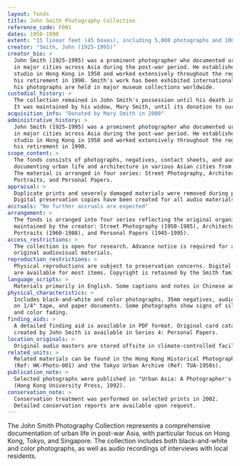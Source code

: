 ```yaml
---
layout: fonds
title: John Smith Photography Collection
reference_code: F001
dates: 1950-1990
extent: "15 linear feet (45 boxes), including 5,000 photographs and 100 audio recordings"
creator: "Smith, John (1925-1995)"
creator_bio: >
  John Smith (1925-1995) was a prominent photographer who documented urban life 
  in major cities across Asia during the post-war period. He established his 
  studio in Hong Kong in 1950 and worked extensively throughout the region until 
  his retirement in 1990. Smith's work has been exhibited internationally and 
  his photographs are held in major museum collections worldwide.
custodial_history: >
  The collection remained in John Smith's possession until his death in 1995.
  It was maintained by his widow, Mary Smith, until its donation to our institution in 2000.
acquisition_info: "Donated by Mary Smith in 2000"
administrative_history: >
  John Smith (1925-1995) was a prominent photographer who documented urban life 
  in major cities across Asia during the post-war period. He established his 
  studio in Hong Kong in 1950 and worked extensively throughout the region until 
  his retirement in 1990.
scope_content: >
  The fonds consists of photographs, negatives, contact sheets, and audio recordings
  documenting urban life and architecture in various Asian cities from 1950 to 1990.
  The material is arranged in four series: Street Photography, Architecture,
  Portraits, and Personal Papers.
appraisal: >
  Duplicate prints and severely damaged materials were removed during processing in 2001.
  Digital preservation copies have been created for all audio materials.
accruals: "No further accruals are expected"
arrangement: >
  The fonds is arranged into four series reflecting the original organization
  maintained by the creator: Street Photography (1950-1985), Architecture (1955-1990),
  Portraits (1960-1988), and Personal Papers (1945-1995).
access_restrictions: >
  The collection is open for research. Advance notice is required for access to
  original audiovisual materials.
reproduction_restrictions: >
  Physical reproductions are subject to preservation concerns. Digital reproductions
  are available for most items. Copyright is retained by the Smith family.
language_scripts: >
  Materials primarily in English. Some captions and notes in Chinese and Japanese.
physical_characteristics: >
  Includes black-and-white and color photographs, 35mm negatives, audio recordings
  on 1/4" tape, and paper documents. Some photographs show signs of silver mirroring
  and color fading.
finding_aids: >
  A detailed finding aid is available in PDF format. Original card catalog
  created by John Smith is available in Series 4: Personal Papers.
location_originals: >
  Original audio masters are stored offsite in climate-controlled facilities.
related_units: >
  Related materials can be found in the Hong Kong Historical Photography Collection
  (Ref: HK-Photo-001) and the Tokyo Urban Archive (Ref: TUA-1950s).
publication_note: >
  Selected photographs were published in "Urban Asia: A Photographer's Journey"
  (Hong Kong University Press, 1992).
conservation_note: >
  Conservation treatment was performed on selected prints in 2002.
  Detailed conservation reports are available upon request.
---
```


The John Smith Photography Collection represents a comprehensive documentation of 
urban life in post-war Asia, with particular focus on Hong Kong, Tokyo, and 
Singapore. The collection includes both black-and-white and color photographs, 
as well as audio recordings of interviews with local residents.
